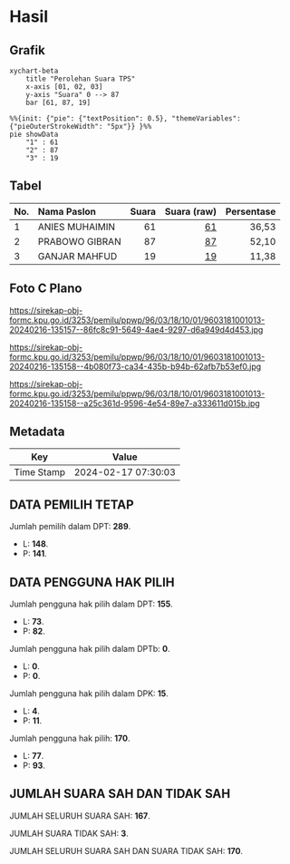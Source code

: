 # Hasil

## Grafik

```mermaid
xychart-beta
    title "Perolehan Suara TPS"
    x-axis [01, 02, 03]
    y-axis "Suara" 0 --> 87
    bar [61, 87, 19]
```

```mermaid
%%{init: {"pie": {"textPosition": 0.5}, "themeVariables": {"pieOuterStrokeWidth": "5px"}} }%%
pie showData
    "1" : 61
    "2" : 87
    "3" : 19
```

## Tabel

| No. | Nama Paslon    | Suara | Suara (raw) | Persentase |
|:--- |:-------------- | -----:| -----------:| ----------:|
| 1   | ANIES MUHAIMIN | 61    | [61][p-1]   | 36,53      |
| 2   | PRABOWO GIBRAN | 87    | [87][p-2]   | 52,10      |
| 3   | GANJAR MAHFUD  | 19    | [19][p-3]   | 11,38      |


[p-1]: https://github.com/gigit-pemilu/pemilu-2024-96-papua-barat-daya/blob/main/pilpres/hitung-suara/sub/96-papua-barat-daya/sub/03-raja-ampat/sub/18-kota-waisai/sub/1001-waisai/sub/013-tps/sub/paslon-1.txt
[p-2]: https://github.com/gigit-pemilu/pemilu-2024-96-papua-barat-daya/blob/main/pilpres/hitung-suara/sub/96-papua-barat-daya/sub/03-raja-ampat/sub/18-kota-waisai/sub/1001-waisai/sub/013-tps/sub/paslon-2.txt
[p-3]: https://github.com/gigit-pemilu/pemilu-2024-96-papua-barat-daya/blob/main/pilpres/hitung-suara/sub/96-papua-barat-daya/sub/03-raja-ampat/sub/18-kota-waisai/sub/1001-waisai/sub/013-tps/sub/paslon-3.txt

## Foto C Plano

https://sirekap-obj-formc.kpu.go.id/3253/pemilu/ppwp/96/03/18/10/01/9603181001013-20240216-135157--86fc8c91-5649-4ae4-9297-d6a949d4d453.jpg

https://sirekap-obj-formc.kpu.go.id/3253/pemilu/ppwp/96/03/18/10/01/9603181001013-20240216-135158--4b080f73-ca34-435b-b94b-62afb7b53ef0.jpg

https://sirekap-obj-formc.kpu.go.id/3253/pemilu/ppwp/96/03/18/10/01/9603181001013-20240216-135158--a25c361d-9596-4e54-89e7-a333611d015b.jpg


## Metadata

| Key        | Value               |
| ---------- | ------------------- |
| Time Stamp | 2024-02-17 07:30:03 |


## DATA PEMILIH TETAP

Jumlah pemilih dalam DPT: **289**.
 * L: **148**.
 * P: **141**.

## DATA PENGGUNA HAK PILIH

Jumlah pengguna hak pilih dalam DPT: **155**.
 * L: **73**.
 * P: **82**.

Jumlah pengguna hak pilih dalam DPTb: **0**.
 * L: **0**.
 * P: **0**.

Jumlah pengguna hak pilih dalam DPK: **15**.
 * L: **4**.
 * P: **11**.

Jumlah pengguna hak pilih: **170**.
 * L: **77**.
 * P: **93**.

## JUMLAH SUARA SAH DAN TIDAK SAH

JUMLAH SELURUH SUARA SAH: **167**.

JUMLAH SUARA TIDAK SAH: **3**.

JUMLAH SELURUH SUARA SAH DAN SUARA TIDAK SAH: **170**.


